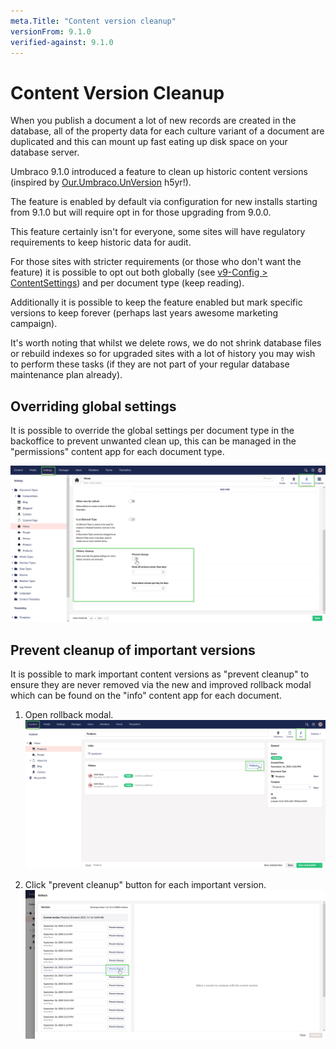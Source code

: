 ```yaml
---
meta.Title: "Content version cleanup"
versionFrom: 9.1.0
verified-against: 9.1.0
---
```


# Content Version Cleanup

When you publish a document a lot of new records are created in the database, all of the property data
for each culture variant of a document are duplicated and this can mount up fast eating up disk space on 
your database server.

Umbraco 9.1.0 introduced a feature to clean up historic content versions (inspired by [Our.Umbraco.UnVersion](https://our.umbraco.com/packages/website-utilities/unversion/) h5yr!).

The feature is enabled by default via configuration for new installs starting from 9.1.0 but will require opt in for 
those upgrading from 9.0.0.

This feature certainly isn't for everyone, some sites will have regulatory requirements to keep historic data for audit.

For those sites with stricter requirements (or those who don't want the feature) it is possible to opt out both globally 
(see [v9-Config > ContentSettings](/documentation/Reference/v9-Config/ContentSettings/index.md#contentversioncleanuppolicy)) and per document type (keep reading).

Additionally it is possible to keep the feature enabled but mark specific versions to keep forever (perhaps last years awesome marketing campaign).

It's worth noting that whilst we delete rows, we do not shrink database files or rebuild indexes so for upgraded sites with a lot
of history you may wish to perform these tasks (if they are not part of your regular database maintenance plan already).

## Overriding global settings

It is possible to override the global settings per document type in the backoffice to prevent unwanted clean up, this can be managed in the "permissions"
content app for each document type.


![Content Version Cleanup - document type overrides](images/per-doctype-override.png)

## Prevent cleanup of important versions

It is possible to mark important content versions as "prevent cleanup" to ensure they are never removed via the new and improved 
rollback modal which can be found on the "info" content app for each document.

1. Open rollback modal.
![Content Version Cleanup - prevent cleanup part 1](images/prevent-cleanup-part-1.png)

1. Click "prevent cleanup" button for each important version.
![Content Version Cleanup - prevent cleanup part 2](images/prevent-cleanup-part-2.png)
